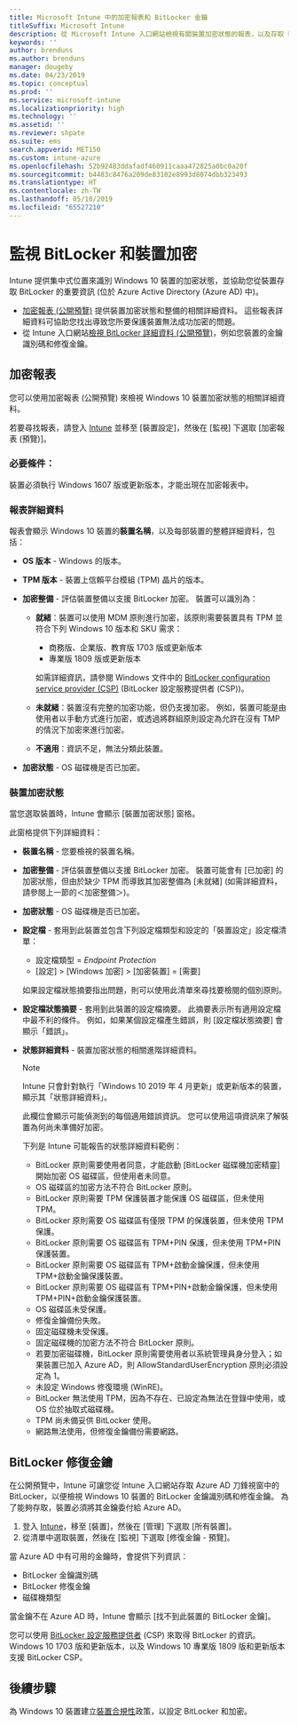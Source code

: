 ```yaml
---
title: Microsoft Intune 中的加密報表和 BitLocker 金鑰
titleSuffix: Microsoft Intune
description: 從 Microsoft Intune 入口網站檢視有關裝置加密狀態的報表，以及存取 BitLocker 修復金鑰。
keywords: ''
author: brenduns
ms.author: brenduns
manager: dougeby
ms.date: 04/23/2019
ms.topic: conceptual
ms.prod: ''
ms.service: microsoft-intune
ms.localizationpriority: high
ms.technology: ''
ms.assetid: ''
ms.reviewer: shpate
ms.suite: ems
search.appverid: MET150
ms.custom: intune-azure
ms.openlocfilehash: 52b92483ddafadf460911caaa472825a0bc0a20f
ms.sourcegitcommit: b4483c8476a209de83102e8993d8074dbb323493
ms.translationtype: HT
ms.contentlocale: zh-TW
ms.lasthandoff: 05/10/2019
ms.locfileid: "65527210"
---
```

# <a name="monitor-bitlocker-and-device-encryption"></a>監視 BitLocker 和裝置加密  
Intune 提供集中式位置來識別 Windows 10 裝置的加密狀態，並協助您從裝置存取 BitLocker 的重要資訊 (位於 Azure Active Directory (Azure AD) 中)。  

- [加密報表 (公開預覽)](#encryption-report) 提供裝置加密狀態和整備的相關詳細資料。 這些報表詳細資料可協助您找出導致您所要保護裝置無法成功加密的問題。  
- 從 Intune 入口網站[檢視 BitLocker 詳細資料 (公開預覽)](#bitlocker-recovery-keys)，例如您裝置的金鑰識別碼和修復金鑰。  

## <a name="encryption-report"></a>加密報表
您可以使用加密報表 (公開預覽) 來檢視 Windows 10 裝置加密狀態的相關詳細資料。  

若要尋找報表，請登入 [Intune](https://aka.ms/intuneportal) 並移至 [裝置設定]，然後在 [監視] 下選取 [加密報表 (預覽)]。  

### <a name="prerequisites"></a>必要條件：
裝置必須執行 Windows 1607 版或更新版本，才能出現在加密報表中。  

### <a name="report-details"></a>報表詳細資料
報表會顯示 Windows 10 裝置的**裝置名稱**，以及每部裝置的整體詳細資料，包括：  
- **OS 版本** - Windows 的版本。  
- **TPM 版本** - 裝置上信賴平台模組 (TPM) 晶片的版本。  
- **加密整備** - 評估裝置整備以支援 BitLocker 加密。 裝置可以識別為：
  - **就緒**：裝置可以使用 MDM 原則進行加密，該原則需要裝置具有 TPM 並符合下列 Windows 10 版本和 SKU 需求：
    - 商務版、企業版、教育版 1703 版或更新版本
    - 專業版 1809 版或更新版本  
  
    如需詳細資訊，請參閱 Windows 文件中的 [BitLocker configuration service provider (CSP)](https://docs.microsoft.com/windows/client-management/mdm/bitlocker-csp) (BitLocker 設定服務提供者 (CSP))。  

  - **未就緒**：裝置沒有完整的加密功能，但仍支援加密。 例如，裝置可能是由使用者以手動方式進行加密，或透過將群組原則設定為允許在沒有 TMP 的情況下加密來進行加密。
  - **不適用**：資訊不足，無法分類此裝置。  

- **加密狀態** - OS 磁碟機是否已加密。  


### <a name="device-encryption-status"></a>裝置加密狀態
當您選取裝置時，Intune 會顯示 [裝置加密狀態] 窗格。

此窗格提供下列詳細資料：  
- **裝置名稱** - 您要檢視的裝置名稱。  
- **加密整備** - 評估裝置整備以支援 BitLocker 加密。 裝置可能會有 [已加密] 的加密狀態，但由於缺少 TPM 而導致其加密整備為 [未就緒] (如需詳細資料，請參閱上一節的＜加密整備＞)。
- **加密狀態** - OS 磁碟機是否已加密。  
- **設定檔** - 套用到此裝置並包含下列設定檔類型和設定的「裝置設定」設定檔清單：  
  - 設定檔類型 = *Endpoint Protection*  
  - [設定] > [Windows 加密] > [加密裝置] = [需要]  

  如果設定檔狀態摘要指出問題，則可以使用此清單來尋找要檢閱的個別原則。  

- **設定檔狀態摘要** - 套用到此裝置的設定檔摘要。 此摘要表示所有適用設定檔中最不利的條件。 例如，如果某個設定檔產生錯誤，則 [設定檔狀態摘要] 會顯示「錯誤」。  
- **狀態詳細資料** - 裝置加密狀態的相關進階詳細資料。 
  > [!NOTE]  
  > Intune 只會針對執行「Windows 10 2019 年 4 月更新」或更新版本的裝置，顯示其「狀態詳細資料」。
  
  此欄位會顯示可能偵測到的每個適用錯誤資訊。 您可以使用這項資訊來了解裝置為何尚未準備好加密。  

  下列是 Intune 可能報告的狀態詳細資料範例：  

   - BitLocker 原則需要使用者同意，才能啟動 [BitLocker 磁碟機加密精靈] 開始加密 OS 磁碟區，但使用者未同意。  
   - OS 磁碟區的加密方法不符合 BitLocker 原則。  
   - BitLocker 原則需要 TPM 保護裝置才能保護 OS 磁碟區，但未使用 TPM。  
   - BitLocker 原則需要 OS 磁碟區有僅限 TPM 的保護裝置，但未使用 TPM 保護。  
   - BitLocker 原則需要 OS 磁碟區有 TPM+PIN 保護，但未使用 TPM+PIN 保護裝置。  
   - BitLocker 原則需要 OS 磁碟區有 TPM+啟動金鑰保護，但未使用 TPM+啟動金鑰保護裝置。  
   - BitLocker 原則需要 OS 磁碟區有 TPM+PIN+啟動金鑰保護，但未使用 TPM+PIN+啟動金鑰保護裝置。  
   - OS 磁碟區未受保護。  
   - 修復金鑰備份失敗。  
   - 固定磁碟機未受保護。  
   - 固定磁碟機的加密方法不符合 BitLocker 原則。  
   - 若要加密磁碟機，BitLocker 原則需要使用者以系統管理員身分登入；如果裝置已加入 Azure AD，則 AllowStandardUserEncryption 原則必須設定為 1。  
   - 未設定 Windows 修復環境 (WinRE)。  
   - BitLocker 無法使用 TPM，因為不存在、已設定為無法在登錄中使用，或 OS 位於抽取式磁碟機。  
   - TPM 尚未備妥供 BitLocker 使用。  
   - 網路無法使用，但修復金鑰備份需要網路。  

## <a name="bitlocker-recovery-keys"></a>BitLocker 修復金鑰
在公開預覽中，Intune 可讓您從 Intune 入口網站存取 Azure AD 刀鋒視窗中的 BitLocker，以便檢視 Windows 10 裝置的 BitLocker 金鑰識別碼和修復金鑰。  為了能夠存取，裝置必須將其金鑰委付給 Azure AD。 
1. 登入 [Intune](https://aka.ms/intuneportal)，移至 [裝置]，然後在 [管理] 下選取 [所有裝置]。
2. 從清單中選取裝置，然後在 [監視] 下選取 [修復金鑰 - 預覽]。  
  
當 Azure AD 中有可用的金鑰時，會提供下列資訊：
- BitLocker 金鑰識別碼
- BitLocker 修復金鑰
- 磁碟機類型  

當金鑰不在 Azure AD 時，Intune 會顯示 [找不到此裝置的 BitLocker 金鑰]。  

您可以使用 [BitLocker 設定服務提供者](https://docs.microsoft.com/windows/client-management/mdm/bitlocker-csp) (CSP) 來取得 BitLocker 的資訊。 Windows 10 1703 版和更新版本，以及 Windows 10 專業版 1809 版和更新版本支援 BitLocker CSP。 

## <a name="next-steps"></a>後續步驟
為 Windows 10 裝置建立[裝置合規性](compliance-policy-create-windows.md)政策，以設定 BitLocker 和加密。
